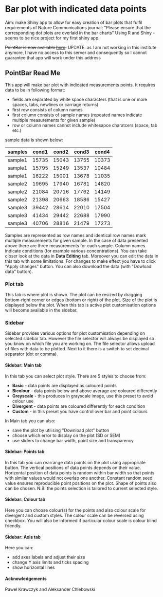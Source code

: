 # Bar plot with indicated data points
Aim: make Shiny app to allow for easy creation of bar plots that fulfil requirements of Nature Communications journal:
"Please ensure that the corresponding dot plots are overlaid in the bar charts"
Using R and Shiny - seems to be nice project for my first shiny app.

~~PointBar is now available [here](http://adz.ibb.waw.pl/pointbar/).~~
UPDATE: as I am not working in this institute anymore, I have no access to this server
and consequently so I cannot guarantee that app will work under this address

<html>

<body>
<div bgcolor="white">
<h2>PointBar Read Me</h2>

<p>This app will make bar plot with indicated measurements points. 
It requires data to be in following format:<br>
<ul>
<li>fields are separated by white space characters (that is one or more spaces, tabs, newlines or carriage returns)</li>
<li>first row consists of column names</li>
<li>first column consists of sample names (repeated names indicate multiple measurements for given sample)</li>
<li>row or column names cannot include whitesapce charatcers (space, tab etc.)</li>
</ul> sample data is shown below:
</p>

<div class="container">
<table class="tabliczka">
<thead><tr><th title="Field #1">samples</th>
<th title="Field #2">cond1</th>
<th title="Field #3">cond2</th>
<th title="Field #4">cond3</th>
<th title="Field #5">cond4</th>
</tr></thead>
<tbody><tr>
<td class="t" >sample1</td>
<td align="center">15735</td>
<td align="center">15043</td>
<td align="center">13755</td>
<td align="center">10373</td>
</tr>
<tr>
<td class="t" >sample1</td>
<td align="center">15795</td>
<td align="center">15249</td>
<td align="center">13537</td>
<td align="center">10484</td>
</tr>
<tr>
<td class="t" >sample1</td>
<td align="center">16222</td>
<td align="center">15001</td>
<td align="center">13678</td>
<td align="center">11035</td>
</tr>
<tr>
<td class="t" >sample2</td>
<td align="center">19695</td>
<td align="center">17940</td>
<td align="center">16781</td>
<td align="center">14820</td>
</tr>
<tr>
<td class="t" >sample2</td>
<td align="center">21084</td>
<td align="center">20716</td>
<td align="center">17762</td>
<td align="center">14149</td>
</tr>
<tr>
<td class="t" >sample2</td>
<td align="center">21398</td>
<td align="center">20663</td>
<td align="center">18586</td>
<td align="center">15427</td>
</tr>
<tr>
<td class="t" >sample3</td>
<td align="center">39442</td>
<td align="center">28614</td>
<td align="center">22010</td>
<td align="center">17504</td>
</tr>
<tr>
<td class="t" >sample3</td>
<td align="center">41434</td>
<td align="center">29442</td>
<td align="center">22688</td>
<td align="center">17990</td>
</tr>
<tr>
<td class="t" >sample3</td>
<td align="center">40706</td>
<td align="center">28816</td>
<td align="center">21479</td>
<td align="center">17273</td>
</tr>
</tbody></table>
</div>

<p>
Samples are represented as row names and identical row names mark multiple measurements for given sample. In the case of data presented above there are three measurements for each sample. Column names indicate conditions (for example various concentrations). You can take closer look at the data in <b>Data Editing</b> tab. Moreover you can edit the data in this tab with some limitations. For changes to make effect you have to click "Apply changes" button. You can also download the data (with "Dowload data" button).
</p>

<h3>Plot tab</h3>
<p>This tab is where plot is shown. The plot can be resized by dragging bottom-right corner or edges (bottom or right) of the plot. Size of the plot is displayed below the plot. When this tab is active plot customisation options will become available in the sidebar.</p>

<h3>Sidebar</h3>
<p>Sidebar provides various options for plot customisation depending on selected sidebar tab.
However the file selector will always be displayed so you know on which file you are working on.
The file selector allows upload of files with data to be plotted. Next to it there is a switch to set decimal separator (dot or comma).</p>

<h4>Sidebar: Main tab</h4>
In this tab you can select plot style. There are 5 styles to choose from:<br>
<ul>
<li><b>Basic</b>
- data points are displayed as coloured points</li>
<li><b>Bicolour</b>
- data points below and above average are coloured differently</li>
<li><b>Greyscale</b>
- this produces in grayscale image, use this preset to avoid colour use</li>
<li><b>Divergent</b>
- data points are coloured differently for each condition</li>
<li><b>Custom</b>
- in this preset you have control over bar and point colours</li>
</ul>
In Main tab you can also:
<ul>
<li>save the plot by utilising "Download plot" button</li>
<li> choose which error to display on the plot (SD or SEM)</li>
<li>use sliders to change bar width, point size and transparency</li>
</ul>

<h4>Sidebar: Points tab</h4>
In this tab you can rearrange data points on the plot using appropriate button. The vertical positions of data points depends on their value. Horizontal position of data points is random within bar width so that points with similar values would not overlap one another. Constant random seed value ensures reproducible point positions on the plot. Shape of points also can be chosen. N.B. the points selection is tailored to current selected style.

<h4>Sidebar: Colour tab</h4>
Here you can choose colour(s) for the points and also colour scale for divergent and custom styles. The colour scale can be reversed using checkbox. You will also be informed if particular colour scale is colour blind friendly.

<h4>Sidebar: Axis tab</h4>
Here you can:
<ul>
<li>add axes labels and adjust their size</li>
<li>change Y axis limits and ticks spacing</li>
<li>show horizontal lines</li>
</ul>



<h4>Acknowledgements</h4>
Paweł Krawczyk and Aleksander Chlebowski<br>

</div>
</body>
</html>

